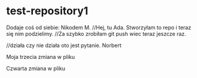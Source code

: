 # test-repository1


Dodaje coś od siebie: Nikodem M.
//Hej, tu Ada. 
Stworzyłam to repo i teraz się nim podzielimy.
//Za szybko zrobiłam git push wiec teraz jeszcze raz.

//działa czy nie działa oto jest pytanie. Norbert

Moja trzecia zmiana w pliku

Czwarta zmiana w pliku
